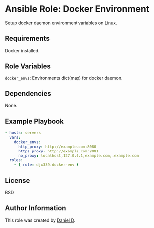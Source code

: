 Ansible Role: Docker Environment
=========

Setup docker daemon environment variables on Linux.

Requirements
------------

Docker installed.

Role Variables
--------------

`docker_envs`: Environments dict(map) for docker daemon.

Dependencies
------------

None.

Example Playbook
----------------

```yml
- hosts: servers
  vars:
    docker_envs:
      http_proxy: http://example.com:8080
      https_proxy: http://example.com:8081
      no_proxy: localhost,127.0.0.1,example.com,.example.com
  roles:
    - { role: djx339.docker-env }
```

License
-------

BSD

Author Information
------------------

This role was created by [Daniel D](https://github.com/djx339).
